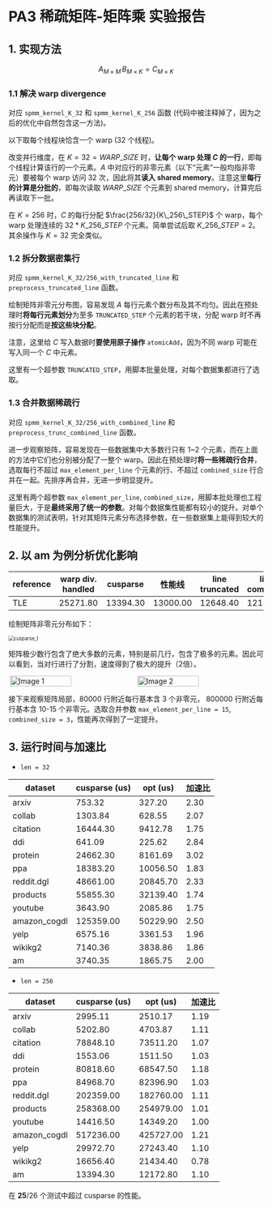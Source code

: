# PA3 稀疏矩阵-矩阵乘 实验报告

## 1. 实现方法

$$
A_{M\times M} \, B_{M\times K} = C_{M\times K}
$$

### 1.1 解决 warp divergence

对应 `spmm_kernel_K_32` 和 `spmm_kernel_K_256` 函数 (代码中被注释掉了，因为之后的优化中自然包含这一方法)。

以下取每个线程块恰含一个 warp (32 个线程)。

改变并行维度，在 $K=32=WARP\_SIZE$ 时，**让每个 warp 处理 $C$ 的一行**，即每个线程计算该行的一个元素。$A$ 中对应行的非零元素（以下“元素”一般均指非零元）要被每个 warp 访问 32 次，因此将其**读入 shared memory**。注意这里**每行的计算是分批的**，即每次读取 $WARP\_SIZE$ 个元素到 shared memory，计算完后再读取下一批。

在 $K=256$ 时，$C$ 的每行分配 $\frac{256/32}{K\_256\_STEP}$ 个 warp，每个 warp 处理连续的 $32 * K\_256\_STEP$ 个元素。简单尝试后取 $K\_256\_STEP=2$。其余操作与 $K=32$ 完全类似。

### 1.2 拆分数据密集行

对应 `spmm_kernel_K_32/256_with_truncated_line` 和 `preprocess_truncated_line` 函数。

绘制矩阵非零元分布图，容易发现 $A$ 每行元素个数分布及其不均匀。因此在预处理时**将每行元素划分**为至多 `TRUNCATED_STEP` 个元素的若干块，分配 warp 时不再按行分配而是**按这些块分配**。

注意，这里给 $C$ 写入数据时**要使用原子操作** `atomicAdd`，因为不同 warp 可能在写入同一个 $C$ 中元素。

这里有一个超参数 `TRUNCATED_STEP`，用脚本批量处理，对每个数据集都进行了选取。

### 1.3 合并数据稀疏行

对应 `spmm_kernel_K_32/256_with_combined_line` 和 `preprocess_trunc_combined_line` 函数。

进一步观察矩阵，容易发现在一些数据集中大多数行只有 1~2 个元素，而在上面的方法中它们也分别被分配了一整个 warp。因此在预处理时**将一些稀疏行合并**，选取每行不超过 `max_element_per_line` 个元素的行、不超过 `combined_size` 行合并在一起。先排序再合并，无进一步明显提升。

这里有两个超参数 `max_element_per_line`, `combined_size`，用脚本批处理也工程量巨大，于是**最终采用了统一的参数**。对每个数据集性能都有较小的提升。对单个数据集的测试表明，针对其矩阵元素分布选择参数，在一些数据集上能得到较大的性能提升。

## 2. 以 am 为例分析优化影响

| reference | warp div. handled | cusparse | 性能线   | line truncated | line combined |
| --------- | ----------------- | -------- | -------- | -------------- | ------------- |
| TLE       | 25271.80          | 13394.30 | 13000.00 | 12648.40       | 12138.40      |

绘制矩阵非零元分布如下：

<img src="https://cdn.jsdelivr.net/gh/A-sock-puppet/imgbed2@main/img/2024/05/20240528230332_cusparse_1.png" alt="cusparse_1" style="zoom:67%;" />

矩阵极少数行包含了绝大多数的元素，特别是前几行，包含了极多的元素。因此可以看到，当对行进行了分割，速度得到了极大的提升（2倍）。

<div style="display: flex; justify-content: space-around;">
  <img src="https://cdn.jsdelivr.net/gh/A-sock-puppet/imgbed2@main/img/2024/05/20240528230436_cusparse_2.png" alt="Image 1" style="width: 49%;">
  <img src="https://cdn.jsdelivr.net/gh/A-sock-puppet/imgbed2@main/img/2024/05/20240528230446_cusparse_3.png" alt="Image 2" style="width: 49%;">
</div>

接下来观察矩阵局部，80000 行附近每行基本含 3 个非零元， 800000 行附近每行基本含 10-15 个非零元。选取合并参数 `max_element_per_line = 15`, `combined_size = 3`，性能再次得到了一定提升。


## 3. 运行时间与加速比

- `len = 32`

| dataset      | cusparse (us) | opt (us) | 加速比 |
| ------------ | ------------- | -------- | ------ |
| arxiv        | 753.32        | 327.20   | 2.30   |
| collab       | 1303.84       | 628.55   | 2.07   |
| citation     | 16444.30      | 9412.78  | 1.75   |
| ddi          | 641.09        | 225.62   | 2.84   |
| protein      | 24662.30      | 8161.69  | 3.02   |
| ppa          | 18383.20      | 10056.50 | 1.83   |
| reddit.dgl   | 48661.00      | 20845.70 | 2.33   |
| products     | 55855.30      | 32139.40 | 1.74   |
| youtube      | 3643.90       | 2085.86  | 1.75   |
| amazon_cogdl | 125359.00     | 50229.90 | 2.50   |
| yelp         | 6575.16       | 3361.53  | 1.96   |
| wikikg2      | 7140.36       | 3838.86  | 1.86   |
| am           | 3740.35       | 1865.75  | 2.00   |

- `len = 256`

| dataset      | cusparse (us) | opt (us)  | 加速比 |
| ------------ | ------------- | --------- | ------ |
| arxiv        | 2995.11       | 2510.17   | 1.19   |
| collab       | 5202.80       | 4703.87   | 1.11   |
| citation     | 78848.10      | 73511.20  | 1.07   |
| ddi          | 1553.06       | 1511.50   | 1.03   |
| protein      | 80818.60      | 68547.50  | 1.18   |
| ppa          | 84968.70      | 82396.90  | 1.03   |
| reddit.dgl   | 202359.00     | 182760.00 | 1.11   |
| products     | 258368.00     | 254979.00 | 1.01   |
| youtube      | 14416.50      | 14349.20  | 1.00   |
| amazon_cogdl | 517236.00     | 425727.00 | 1.21   |
| yelp         | 29972.70      | 27243.40  | 1.10   |
| wikikg2      | 16656.40      | 21434.40  | 0.78   |
| am           | 13394.30      | 12172.80  | 1.10   |


在 **25**/26 个测试中超过 cusparse 的性能。
